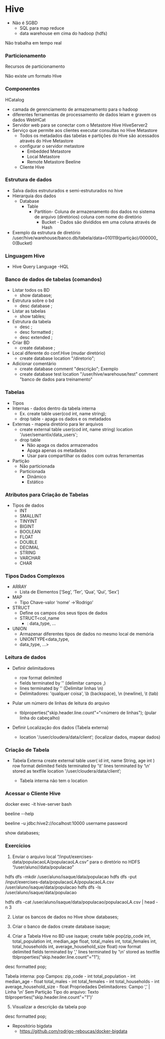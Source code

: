 # Hive
- Não é SGBD
   - SQL para map reduce 
   - data warehouse em cima do hadoop (hdfs)

Não trabalha em tempo real 

### Particionamento
Recursos de particionamento 


Não existe um formato Hive

### Componentes
HCatalog 
- camada de gerenciamento de armazenamento para o hadoop
- diferentes ferramentas de processamento de dados leiam e gravem os
dados
WebHCat
- Servidor web para se conectar com o Metastore Hive
HiveServer2
- Serviço que permite aos clientes executar consultas no Hive
Metastore
    - Todos os metadados das tabelas e partições do Hive são acessados ​​através do Hive Metastore
    - configurar o servidor metastore
        - Embedded Metastore
        - Local Metastore
        - Remote Metastore
Beeline
    - Cliente Hive
### Estrutura de dados
- Salva dados estruturados e semi-estruturados no hive
- Hierarquia dos dados
    - Database
        - Table
            - Partition- Coluna de armazenamento dos dados no sistema de arquivo (diretórios) coluna com nome do diretório
                - Bucket - Dados são divididos em uma coluna através de Hash
- Exemplo da estrutura de diretório                
/user/hive/warehouse/banco.db/tabela/data=010119(partição)/000000_0(Bucket) 

### Linguagem Hive
- Hive Query Language -HQL

### Banco de dados de tabelas (comandos) 
- Listar todos os BD
    - show database;
- Estrutura sobre o bd
    - desc database <nomeBD>;
- Listar as tabelas
    - show tables;
- Estrutura da tabela
    - desc <nomeTabela>;
    - desc formatted <nomeTabela>;
    - desc extended <nomeTabela>;
- Criar BD
    - create database <nomeBanco>;
- Local diferente do conf.Hive (mudar diretório)
    - create database <nomeBanco> location "/diretorio";
- Adicionar comentário
    - create database <nomeBanco> comment "descrição";
Exemplo
    - create database test location "/user/hive/warehouse/test" comment "banco de dados para treinamento"

### Tabelas
- Tipos
 - Internas - dados dentro da tabela interna
    - Ex. create table user(cod int, name string);
    - drop table - apaga os dados e os metadados 
 - Externas - mapeia diretório para ler arquivos
    - create external table user(cod int, name string) location '/user/semantix/data_users';
    - drop table
        - Não apaga os dados armazenados
        - Apaga apenas os metadados
        - Usar para compartilhar os dados com outras ferramentas
- Partição
    - Não particionada
    - Particionada
        - Dinâmico
        - Estático

### Atributos para Criação de Tabelas

- Tipos de dados
    - INT
    - SMALLINT
    - TINYINT
    - BIGINT
    - BOOLEAN
    - FLOAT
    - DOUBLE
    - DECIMAL
    - STRING
    - VARCHAR
    - CHAR

### Tipos Dados Complexos

- ARRAY
    - Lista de Elementos [‘Seg’, ‘Ter’, ‘Qua’, ‘Qui’, ‘Sex’]
- MAP
    - Tipo Chave-valor ‘nome’ ->’Rodrigo’
- STRUCT
    - Define os campos dos seus tipos de dados
    - STRUCT<col_name
        - : data_type, ...
- UNION
    - Armazenar diferentes tipos de dados no mesmo local de memória
    - UNIONTYPE<data_type,
    - data_type, ...>

### Leitura de dados

- Definir delimitadores
    - row format delimited
    - fields terminated by '<delimitador>' (delimitar campos ,)
    - lines terminated by '<delimitador>'  (Delimitar linhas \n)
    - Delimitadores: 'qualquer coisa', \b (backspace), \n (newline), \t (tab)

- Pular um número de linhas de leitura do arquivo
    - tblproperties("skip.header.line.count"=“<número de linhas"); (pular linha do cabeçalho)

- Definir Localização dos dados (Tabela externa)
    - location '/user/cloudera/data/client’; (localizar dados, mapear dados)

### Criação de Tabela 
- Tabela Externa
    create external table user(
    id int,
    name String,
    age int
    )
    row format delimited
    fields terminated by '\t'
    lines terminated by ‘\n’
    stored as textfile
    location '/user/cloudera/data/client’;

    - Tabela interna não tem o location
 
### Acessar o Cliente Hive

docker exec -it hive-server bash

beeline --help 

beeline -u jdbc:hive2://localhost:10000 username password

show databases;
### Exercícios

1. Enviar o arquivo local “/input/exercises-data/populacaoLA/populacaoLA.csv” para o diretório no HDFS “/user/aluno/<nome>/data/populacao”

hdfs dfs -mkdir /user/aluno/isaque/data/populacao
hdfs dfs -put /input/exercises-data/populacaoLA/populacaoLA.csv /user/aluno/isaque/data/populacao
hdfs dfs -ls /user/aluno/isaque/data/populacao

hdfs dfs -cat /user/aluno/isaque/data/populacao/populacaoLA.csv | head -n 3

2. Listar os bancos de dados no Hive
show databases;

3. Criar o banco de dados <nome>
create database isaque; 
4. Criar a Tabela Hive no BD <nome>
use isaque; 
create table pop(zip_code int, total_population int, median_age float, total_males int, total_females int, total_households int, average_household_size float) row format delimited fields terminated by ',' lines terminated by '\n' stored as textfile tblproperties("skip.header.line.count"="1");  

desc formatted pop;

Tabela interna: pop
Campos:
zip_code - int
total_population - int
median_age - float
total_males - int
total_females - int
total_households - int
average_household_size - float
Propriedades
Delimitadores: Campo ‘,’ | Linha ‘\n’
Sem Partição
Tipo do arquivo: Texto
tblproperties("skip.header.line.count"="1")’

5. Visualizar a descrição da tabela pop

desc formatted pop;

- Repositório bigdata
    - https://github.com/rodrigo-reboucas/docker-bigdata